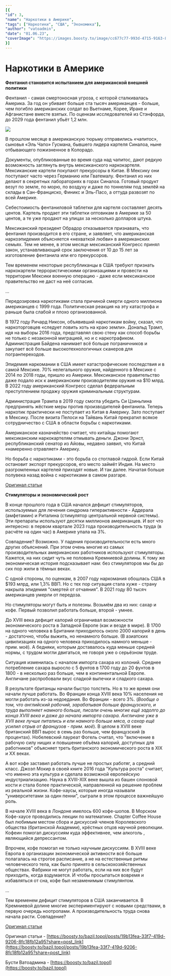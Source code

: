 ```yaml
---
[{
"id": 3,
"name": "Наркотики в Америке",
"tags": ["Наркотики", "США", "Экономика"],
"author": "vatoadmin",
"date": "01.06.23",
"coverImage": "https://images.boosty.to/image/cc677c77-993d-4715-9163-803b6e7785b5?change_time=1685608246&mw=1090"
}]
---
```


# Наркотики в Америке

**Фентанил становится испытанием для американской внешней политики**

Фентанил - самая смертоносная угроза, с которой сталкивалась Америка. За год он убивает больше ста тысяч американцев - больше, чем погибло американских солдат во Вьетнаме, Корее, Ираке и Афганистане вместе взятых. По оценкам исследователей из Стэнфорда, до 2029 года фентанил убьёт 1,2 млн.

![](https://images.boosty.to/image/cc677c77-993d-4715-9163-803b6e7785b5?change_time=1685608246&mw=1090)

В прошлом месяце в американскую тюрьму отправились «чапитос», сыновья «Эль Чапо» Гусмана, бывшего лидера картеля Синалоа, ныне отбывающего пожизненное в Колорадо.

Документы, опубликованные во время суда над чапитос, дают редкую возможность заглянуть внутрь мексиканского наркокартеля. Мексиканские картели покупают прекурсоры в Китае. В Мексику они поступают часто через Германию или Гватемалу. Фентанил из них делают в секретных лабораториях в горах Синалоа. Готовый продукт везут по земле, по морю, по воздуху и даже по тоннелям под землёй на склады в Сан-Франциско, Финикс и Эль-Пасо, а оттуда развозят по всей Америке.

Себестоимость фентаниловой таблетки для картеля составляет десять центов. Картель продает эти таблетки оптовикам в Америке за 50 центов, а те уже продают на улицах за несколько долларов штука.

Мексиканский президент Обрадор отказывается признавать, что фентанил производится в его стране, и заявляет, что американская наркоэпидемия объясняется «нехваткой любви» в американских семьях. Тем не менее, в этом месяце мексиканский Конгресс принял закон, устанавливающий срок заключения от 10 до 15 лет за изготовление фентанила или его прекурсоров.

Тем временем некоторые республиканцы в США требуют признать наркокартели террористическими организациями и провести на территории Мексики военную операцию - даже если мексиканское правительство не даст на неё согласия.

…

Передозировка наркотиками стала причиной смерти одного миллиона американцев с 1999 года. Политическая реакция на эту катастрофа и раньше была слабой и плохо организованной.

В 1972 году Ричард Никсон, объявивший наркотикам войну, сказал, что наркоторговцев «следует ловить хоть на краю земли». Дональд Трамп, идя на выборы 2016 года, представлял свою стену как способ борьбы не только с незаконной миграцией, но и с наркотрафиком. Администрация Байдена нанимает всё больше пограничников и закупает всё больше высокотехнологичных сканеров для погранпереходов.

Эпидемия наркомании в США имеет катастрофические последствия и в самой Мексике. 70% нелегального оружия, найденного в Мексике с 2014 по 2018 годы, пришло из Америки. Мексиканское правительство даже подало иск к американским производителям оружия на $10 млрд. В 2022 году американский Конгресс сделал федеральным преступлением продажу оружия криминальным структурам.

Администрация Трампа в 2019 году смогла убедить Си Цзиньпина предпринять жёсткие меры против производителей фентанила. Теперь наркотик практически не поступает из Китая в Америку. Зато поступает в Мексику. После визита Пелоси на Тайвань Китай прекратил всякое сотрудничество с США в области борьбы с наркотиками.

Американское казначейство считает, что китайцы помогают мексиканским наркокартелям отмывать деньги. Джони Эрнст, республиканский сенатор из Айовы, недавно заявил, что Китай «намеренно отравляет» Америку.

Но борьба с наркотиками - это борьба со стоглавой гидрой. Если Китай остановит экспорт прекурсоров, его место займёт Индия. На место разгромленных картелей приходят новые. И так далее. Начатая больше полувека назад война с наркотиками в самом разгаре.

[Оригинал статьи](https://www.economist.com/united-states/2023/05/11/fentanyl-trafficking-tests-americas-foreign-policy)

**Стимуляторы и экономический рост**

В конце прошлого года в США начался дефицит стимуляторов, используемых для лечения синдрома гиперактивности - Аддерала (амфетамин) и Риталина (стимулятор центральной нервной системы). Эти препараты используют десятки миллионов американцев. И вот что интересно: в первом квартале 2023 года производительность труда (в расчёте на один час) в Америке упала на 3%.

Совпадение? Возможно. У падения производительности есть много других объяснений. При этом очень многие из самых производительных американских работников используют стимуляторы. Кажется, на них сидит чуть не половина Кремниевой долины. К тому же экономическая история подсказывает нам: без стимуляторов мы бы до сих пор жили в тёмных веках.

С одной стороны, по оценкам, в 2007 году наркомания обошлась США в $193 млрд, или 1,3% ВВП. Но с тех пор ситуация стала хуже - страну накрыла эпидемия "смертей от отчаяния". В 2021 году 80 тысяч американцев умерли от передоза.

Но стимуляторы могут быть и полезны. Возьмём два из них: сахар и кофе. Первый позволил работать больше, второй - умнее.

До XVIII века дефицит калорий ограничивал возможности экономического роста в Западной Европе (как и везде в мире). В 1700 на одного человека в Британии приходилось около 2000 калорий в день - достаточно, чтобы выжить, но ненамного больше. (В азиатских цивилизациях на одного человека приходилось намного меньше - прим. моё). А бедняки, которым доставалось куда меньше средней нормы, с трудом могли двигаться, не говоря уже о серьёзном труде.

Ситуация изменилась с началом импорта сахара из колоний. Среднее потребление сахара выросло с 5 фунтов в 1700 году до 20 фунтов в 1800 - в несколько раз больше, чем в континентальной Европе. Англичане распробовали вкус сладкой выпечки и сладкого сахара.

В результате британцы начали быстро толстеть. Но в то же время они начали лучше работать. Во Франции конца XVIII века 10% населения не могли работать из-за недоедания. Во Франции - всего 3%. (_Вообще о том, что английский рабочий, зарабатывая больше французского, и труда выполняет намного больше, писали очень многие ещё задолго до конца XVIII века и даже до начала импорта сахара. Англичане уже в XVII веке лучше питались и ели намного больше мяса, а сахар ещё усилил отрыв от французов - прим. моё_). В целом в XVIII веке британский ВВП вырос в семь раз больше, чем французский (в процентах). Нобелевский лауреат Фогель считал, что "включение в рабочую силу нищих и повышение объёма калорий, доступных для работников" объясняет треть британского экономического роста в XIX и XX веках.

А вот кофе заставил работать лучше не простых работяг, а средний класс. Джоэл Мокир в своей книге 2016 года "Культура роста" считает, что именно эта культура и сделала возможной европейскую индустриализацию. Наука в XVIII-XIX веке вышла из башен слоновой кости и стала более практической, направленной на решение проблем из реальной жизни. Кофе-хаусы, которые иногда называли "университетами за один пенни", сыграли в этом процессе важнейшую роль.

В начале XVIII века в Лондоне имелось 600 кофе-шопов. В Морском Кофе-хаусе проводились лекции по математике. Chapter Coffee House был любимым местом сбора и дискуссий членов Королевского общества (британской Академии), крёстных отцов научной революции. Кофеин помогал дискуссиям куда эффективнее, чем алкоголь , являющийся депрессантом.

Впрочем, кофе помогал не только научным дискуссиям. В XVIII веке Европа в организации экономической активности всё больше полагалась на строгое расписание, а не на естественные ритмы человеческого тела, как было принято в сельскохозяйственных обществах. Фабрики не могут работать, если на них все будут приходить, когда вздумается. И чтобы просыпаться вовремя и избавляться от сна, кофе был незаменимым стимулянтом.

...

Тем временем дефицит стимуляторов в США заканчивается. В Кремниевой долине многие экспериментируют с новыми средствами, в первую очередь ноотропами. А производительность труда снова начала расти. Совпадение?

[Оригинал статьи](https://www.economist.com/finance-and-economics/2023/05/25/what-performance-enhancing-stimulants-mean-for-economic-growth)

  

Оригинал статьи - [https://boosty.to/bazil.topol/posts/19b13fea-33f7-419d-9206-8fc18fb12a95?share=post_link](https://boosty.to/bazil.topol/posts/19b13fea-33f7-419d-9206-8fc18fb12a95?share=post_link)

Бусти Ватоадмина - [https://boosty.to/bazil.topol](https://boosty.to/bazil.topol)